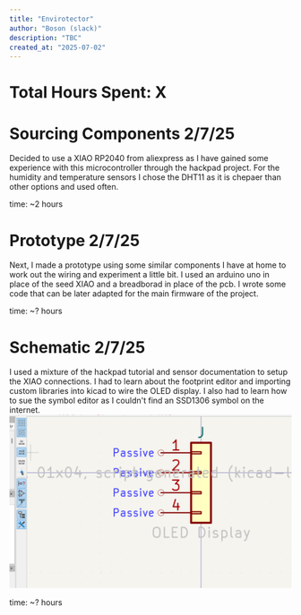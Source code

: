```yaml
---
title: "Envirotector"
author: "Boson (slack)"
description: "TBC"
created_at: "2025-07-02"
---
```

 # Total Hours Spent: X
 # Sourcing Components 2/7/25

Decided to use a XIAO RP2040 from aliexpress as I have gained some experience with this microcontroller through the hackpad project. For the humidity and temperature sensors I chose the DHT11 as it is chepaer than other options and used often.

time: ~2 hours

# Prototype 2/7/25

Next, I made a prototype using some similar components I have at home to work out the wiring and experiment a little bit. I used an arduino uno in place of the seed XIAO and a breadborad in place of the pcb. I wrote some code that can be later adapted for the main firmware of the project.

time: ~? hours

# Schematic 2/7/25

I used a mixture of the hackpad tutorial and sensor documentation to setup the XIAO connections. I had to learn about the footprint editor and importing custom libraries into kicad to wire the OLED display. I also had to learn how to sue the symbol editor as I couldn't find an SSD1306 symbol on the internet.
![alt text](image.png)

time: ~? hours